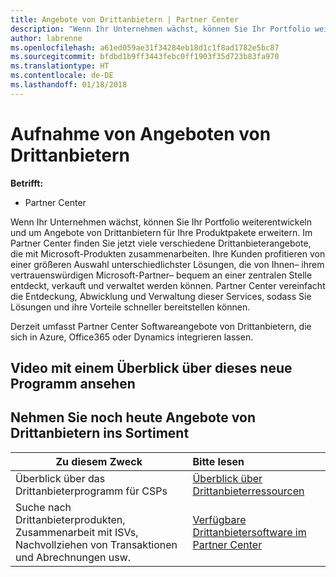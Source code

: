 ```yaml
---
title: Angebote von Drittanbietern | Partner Center
description: "Wenn Ihr Unternehmen wächst, können Sie Ihr Portfolio weiterentwickeln und um Angebote von Drittanbietern für Ihre Produktpakete erweitern."
author: labrenne
ms.openlocfilehash: a61ed059ae31f34284eb18d1c1f8ad1782e5bc87
ms.sourcegitcommit: bfdbd1b9ff3443febc0ff1903f35d723b83fa970
ms.translationtype: HT
ms.contentlocale: de-DE
ms.lasthandoff: 01/18/2018
---
```

# <a name="add-third-party-offers-to-your-business"></a>Aufnahme von Angeboten von Drittanbietern

**Betrifft:**

- Partner Center

Wenn Ihr Unternehmen wächst, können Sie Ihr Portfolio weiterentwickeln und um Angebote von Drittanbietern für Ihre Produktpakete erweitern. Im Partner Center finden Sie jetzt viele verschiedene Drittanbieterangebote, die mit Microsoft-Produkten zusammenarbeiten. Ihre Kunden profitieren von einer größeren Auswahl unterschiedlichster Lösungen, die von Ihnen– ihrem vertrauenswürdigen Microsoft-Partner– bequem an einer zentralen Stelle entdeckt, verkauft und verwaltet werden können. Partner Center vereinfacht die Entdeckung, Abwicklung und Verwaltung dieser Services, sodass Sie Lösungen und ihre Vorteile schneller bereitstellen können.

Derzeit umfasst Partner Center Softwareangebote von Drittanbietern, die sich in Azure, Office365 oder Dynamics integrieren lassen.

## <a name="watch-the-video-for-an-overview-to-this-new-program"></a>Video mit einem Überblick über dieses neue Programm ansehen


## <a name="start-adding-third-party-offers-today"></a>Nehmen Sie noch heute Angebote von Drittanbietern ins Sortiment

|**Zu diesem Zweck**   |**Bitte lesen**   |
|------------------|:--------------------|
|Überblick über das Drittanbieterprogramm für CSPs  |[Überblick über Drittanbieterressourcen](https://assets.microsoft.com/ThirdPartyOffers-Overview.pptx)|
|Suche nach Drittanbieterprodukten, Zusammenarbeit mit ISVs, Nachvollziehen von Transaktionen und Abrechnungen usw.| [Verfügbare Drittanbietersoftware im Partner Center](third-party-help.md) 

